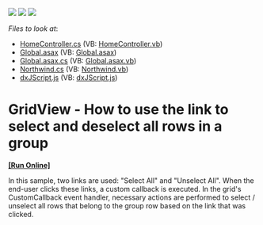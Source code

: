 <!-- default badges list -->
![](https://img.shields.io/endpoint?url=https://codecentral.devexpress.com/api/v1/VersionRange/128550958/14.2.3%2B)
[![](https://img.shields.io/badge/Open_in_DevExpress_Support_Center-FF7200?style=flat-square&logo=DevExpress&logoColor=white)](https://supportcenter.devexpress.com/ticket/details/E3989)
[![](https://img.shields.io/badge/📖_How_to_use_DevExpress_Examples-e9f6fc?style=flat-square)](https://docs.devexpress.com/GeneralInformation/403183)
<!-- default badges end -->
<!-- default file list -->
*Files to look at*:

* [HomeController.cs](./CS/MvcApp_Q398100/Controllers/HomeController.cs) (VB: [HomeController.vb](./VB/MvcApp_Q398100/Controllers/HomeController.vb))
* [Global.asax](./CS/MvcApp_Q398100/Global.asax) (VB: [Global.asax](./VB/MvcApp_Q398100/Global.asax))
* [Global.asax.cs](./CS/MvcApp_Q398100/Global.asax.cs) (VB: [Global.asax.vb](./VB/MvcApp_Q398100/Global.asax.vb))
* [Northwind.cs](./CS/MvcApp_Q398100/Models/Northwind.cs) (VB: [Northwind.vb](./VB/MvcApp_Q398100/Models/Northwind.vb))
* [dxJScript.js](./CS/MvcApp_Q398100/Scripts/dxJScript.js) (VB: [dxJScript.js](./VB/MvcApp_Q398100/Scripts/dxJScript.js))
<!-- default file list end -->
# GridView - How to use the link to select and deselect all rows in a group
<!-- run online -->
**[[Run Online]](https://codecentral.devexpress.com/e3989/)**
<!-- run online end -->


<p>In this sample, two links are used: "Select All" and "Unselect All". When the end-user clicks these links, a custom callback is executed. In the grid's CustomCallback event handler, necessary actions are performed to select / unselect all rows that belong to the group row based on the link that was clicked.</p>

<br/>


